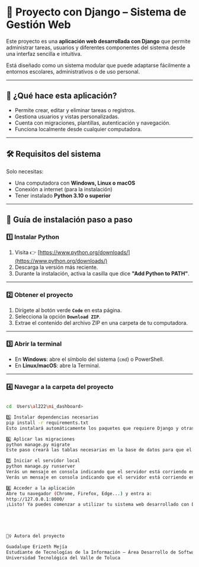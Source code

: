 # 📘 Proyecto con Django – Sistema de Gestión Web

Este proyecto es una **aplicación web desarrollada con Django** que permite administrar tareas, usuarios y diferentes componentes del sistema desde una interfaz sencilla e intuitiva.

Está diseñado como un sistema modular que puede adaptarse fácilmente a entornos escolares, administrativos o de uso personal.

---

## 🧩 ¿Qué hace esta aplicación?

- Permite crear, editar y eliminar tareas o registros.
- Gestiona usuarios y vistas personalizadas.
- Cuenta con migraciones, plantillas, autenticación y navegación.
- Funciona localmente desde cualquier computadora.

---

## 🛠 Requisitos del sistema

Solo necesitas:

- Una computadora con **Windows, Linux o macOS**
- Conexión a internet (para la instalación)
- Tener instalado **Python 3.10 o superior**

---

## 🧭 Guía de instalación paso a paso

### 1️⃣ Instalar Python

1. Visita 👉 [https://www.python.org/downloads/](https://www.python.org/downloads/)
2. Descarga la versión más reciente.
3. Durante la instalación, activa la casilla que dice **"Add Python to PATH"**.

---

### 2️⃣ Obtener el proyecto

1. Dirígete al botón verde **`Code`** en esta página.
2. Selecciona la opción **`Download ZIP`**.
3. Extrae el contenido del archivo ZIP en una carpeta de tu computadora.

---

### 3️⃣ Abrir la terminal

- En **Windows**: abre el símbolo del sistema (`cmd`) o PowerShell.
- En **Linux/macOS**: abre la Terminal.

---

### 4️⃣ Navegar a la carpeta del proyecto

```bash

cd  Users\al222\mi_dashboard> 

5️⃣ Instalar dependencias necesarias
pip install -r requirements.txt
Esto instalará automáticamente los paquetes que requiere Django y otras herramientas del sistema.

6️⃣ Aplicar las migraciones
python manage.py migrate
Este paso creará las tablas necesarias en la base de datos para que el sistema funcione correctamente.

7️⃣ Iniciar el servidor local
python manage.py runserver
Verás un mensaje en consola indicando que el servidor está corriendo en:
Verás un mensaje en consola indicando que el servidor está corriendo en:

8️⃣ Acceder a la aplicación
Abre tu navegador (Chrome, Firefox, Edge...) y entra a:
http://127.0.0.1:8000/
¡Listo! Ya puedes comenzar a utilizar tu sistema web desarrollado con Django.





🙋‍♀️ Autora del proyecto

Guadalupe Erizeth Mejía
Estudiante de Tecnologías de la Información – Área Desarrollo de Software Multiplataforma
Universidad Tecnológica del Valle de Toluca
